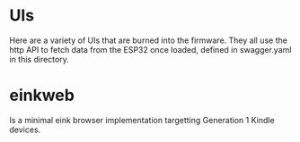 # UIs

Here are a variety of UIs that are burned into the firmware.
They all use the http API to fetch data from the ESP32 once loaded, defined in swagger.yaml in this directory.

# einkweb

Is a minimal eink browser implementation targetting Generation 1 Kindle devices.

